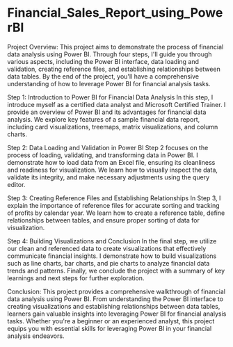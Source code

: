# Financial_Sales_Report_using_PowerBI

Project Overview:
This project aims to demonstrate the process of financial data analysis using Power BI. Through four steps, I'll guide you through various aspects, including the Power BI interface, data loading and validation, creating reference files, and establishing relationships between data tables. By the end of the project, you'll have a comprehensive understanding of how to leverage Power BI for financial analysis tasks.

Step 1: Introduction to Power BI for Financial Data Analysis
In this step, I introduce myself as a certified data analyst and Microsoft Certified Trainer. I provide an overview of Power BI and its advantages for financial data analysis. We explore key features of a sample financial data report, including card visualizations, treemaps, matrix visualizations, and column charts.

Step 2: Data Loading and Validation in Power BI
Step 2 focuses on the process of loading, validating, and transforming data in Power BI. I demonstrate how to load data from an Excel file, ensuring its cleanliness and readiness for visualization. We learn how to visually inspect the data, validate its integrity, and make necessary adjustments using the query editor.

Step 3: Creating Reference Files and Establishing Relationships
In Step 3, I explain the importance of reference files for accurate sorting and tracking of profits by calendar year. We learn how to create a reference table, define relationships between tables, and ensure proper sorting of data for visualization.

Step 4: Building Visualizations and Conclusion
In the final step, we utilize our clean and referenced data to create visualizations that effectively communicate financial insights. I demonstrate how to build visualizations such as line charts, bar charts, and pie charts to analyze financial data trends and patterns. Finally, we conclude the project with a summary of key learnings and next steps for further exploration.

Conclusion:
This project provides a comprehensive walkthrough of financial data analysis using Power BI. From understanding the Power BI interface to creating visualizations and establishing relationships between data tables, learners gain valuable insights into leveraging Power BI for financial analysis tasks. Whether you're a beginner or an experienced analyst, this project equips you with essential skills for leveraging Power BI in your financial analysis endeavors.
